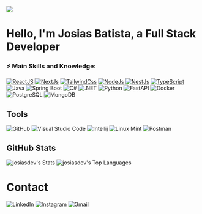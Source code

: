 ![](https://komarev.com/ghpvc/?username=josiasdev&color=006bed)

# Hello, I'm Josias Batista, a Full Stack Developer

### ⚡ Main Skills and Knowledge:
[![ReactJS](https://img.shields.io/badge/React-20232A?style=for-the-badge&logo=react&logoColor=61DAFB)](https://react.dev)
[![NextJs](https://img.shields.io/badge/next%20js-000000?style=for-the-badge&logo=nextdotjs&logoColor=white)](https://nextjs.org/)
[![TailwindCss](https://img.shields.io/badge/Tailwind_CSS-38B2AC?style=for-the-badge&logo=tailwind-css&logoColor=white)](https://tailwindcss.com/)
[![NodeJs](https://img.shields.io/badge/node.js-6DA55F?style=for-the-badge&logo=node.js&logoColor=white)](https://nodejs.org)
[![NestJs](https://img.shields.io/badge/nestjs-E0234E?style=for-the-badge&logo=nestjs&logoColor=white)](https://nestjs.com/)
[![TypeScript](https://img.shields.io/badge/TypeScript-007ACC?style=for-the-badge&logo=typescript&logoColor=white)](https://www.typescriptlang.org/)
![Java](https://img.shields.io/badge/java-%23ED8B00.svg?style=for-the-badge&logo=openjdk&logoColor=white)
![Spring Boot](https://img.shields.io/badge/Spring_Boot-6DB33F?style=for-the-badge&logo=spring-boot&logoColor=white)
![C#](https://img.shields.io/badge/C%23-239120?style=for-the-badge&logo=csharp&logoColor=white)
![.NET](https://img.shields.io/badge/.NET-512BD4?style=for-the-badge&logo=dotnet&logoColor=white)
![Python](https://img.shields.io/badge/Python-FFD43B?style=for-the-badge&logo=python&logoColor=blue)
![FastAPI](https://img.shields.io/badge/Python-FFD43B?style=for-the-badge&logo=python&logoColor=blue)
![Docker](https://img.shields.io/badge/Docker-2CA5E0?style=for-the-badge&logo=docker&logoColor=white)
![PostgreSQL](https://img.shields.io/badge/PostgreSQL-316192?style=for-the-badge&logo=postgresql&logoColor=white)
![MongoDB](https://img.shields.io/badge/MongoDB-%234ea94b.svg?style=for-the-badge&logo=mongodb&logoColor=white)

## Tools
![GitHub](https://img.shields.io/badge/github-%23121011.svg?style=for-the-badge&logo=github&logoColor=white)
![Visual Studio Code](https://img.shields.io/badge/Visual%20Studio%20Code-0078d7.svg?style=for-the-badge&logo=visual-studio-code&logoColor=white)
![Intellij](https://img.shields.io/badge/IntelliJIDEA-000000.svg?style=for-the-badge&logo=intellij-idea&logoColor=white)
![Linux Mint](https://img.shields.io/badge/Linux_Mint-87CF3E?style=for-the-badge&logo=linux-mint&logoColor=white)
![Postman](https://img.shields.io/badge/Postman-FF6C37?style=for-the-badge&logo=Postman&logoColor=white)

## GitHub Stats
![josiasdev's Stats](https://github-readme-stats.vercel.app/api?username=josiasdev&theme=vue-dark&show_icons=true&hide_border=false&count_private=false)
![josiasdev's Top Languages](https://github-readme-stats.vercel.app/api/top-langs/?username=josiasdev&theme=vue-dark&show_icons=true&hide_border=false&layout=compact)

# Contact
[![LinkedIn](https://img.shields.io/badge/LinkedIn-0077B5?style=for-the-badge&logo=linkedin&logoColor=white)](https://www.linkedin.com/in/josias-batista/)
[![Instagram](https://img.shields.io/badge/-Instagram-%23E4405F?style=for-the-badge&logo=instagram&logoColor=white)](https://www.instagram.com/josiascristaodev/)
[![Gmail](https://img.shields.io/badge/Gmail-333333?style=for-the-badge&logo=gmail&logoColor=red)](mailto:francisco.batista67@alu.ufc.br)

